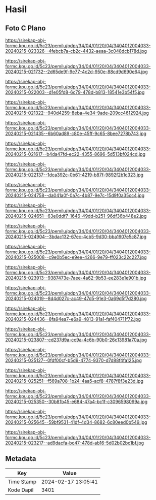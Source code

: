 # Hasil

## Foto C Plano

https://sirekap-obj-formc.kpu.go.id/5c23/pemilu/pdpr/34/04/01/20/04/3404012004033-20240215-023326--4febcb7a-cb2c-4432-aeaa-3c048dcb178d.jpg

https://sirekap-obj-formc.kpu.go.id/5c23/pemilu/pdpr/34/04/01/20/04/3404012004033-20240215-021732--2d65de9f-9e77-4c2d-950e-88cd9d690e64.jpg

https://sirekap-obj-formc.kpu.go.id/5c23/pemilu/pdpr/34/04/01/20/04/3404012004033-20240215-022003--d1e05fd8-6c79-478d-b813-18541e3b54f5.jpg

https://sirekap-obj-formc.kpu.go.id/5c23/pemilu/pdpr/34/04/01/20/04/3404012004033-20240215-021322--940d4259-8eba-4e34-9ade-209cc4612924.jpg

https://sirekap-obj-formc.kpu.go.id/5c23/pemilu/pdpr/34/04/01/20/04/3404012004033-20240215-021435--6b60ad89-c80e-45ff-9c65-8bee7278b743.jpg

https://sirekap-obj-formc.kpu.go.id/5c23/pemilu/pdpr/34/04/01/20/04/3404012004033-20240215-021617--b4da47fd-ec22-4355-8696-5d513bf024cd.jpg

https://sirekap-obj-formc.kpu.go.id/5c23/pemilu/pdpr/34/04/01/20/04/3404012004033-20240215-022137--1dca392c-0b61-4219-b87f-9892f2b1c323.jpg

https://sirekap-obj-formc.kpu.go.id/5c23/pemilu/pdpr/34/04/01/20/04/3404012004033-20240215-024758--da041a0f-0a7c-4b87-9e7c-15d9f0a35cc4.jpg

https://sirekap-obj-formc.kpu.go.id/5c23/pemilu/pdpr/34/04/01/20/04/3404012004033-20240215-024651--63e0ddf7-1646-49dd-b251-96df36b448e2.jpg

https://sirekap-obj-formc.kpu.go.id/5c23/pemilu/pdpr/34/04/01/20/04/3404012004033-20240215-024904--3bdac132-67ec-4cb5-9d30-bba1607e5c87.jpg

https://sirekap-obj-formc.kpu.go.id/5c23/pemilu/pdpr/34/04/01/20/04/3404012004033-20240215-025008--c9e0b5ec-e9ee-4266-9e79-ff023c22c227.jpg

https://sirekap-obj-formc.kpu.go.id/5c23/pemilu/pdpr/34/04/01/20/04/3404012004033-20240215-023913--9387473e-7aee-4a62-9b53-ee283e1e901b.jpg

https://sirekap-obj-formc.kpu.go.id/5c23/pemilu/pdpr/34/04/01/20/04/3404012004033-20240215-024019--8d4d027c-ac49-47d5-91e3-0a69d5f7d280.jpg

https://sirekap-obj-formc.kpu.go.id/5c23/pemilu/pdpr/34/04/01/20/04/3404012004033-20240215-024436--8fa94ea7-e6a9-4813-91a1-faf404711f72.jpg

https://sirekap-obj-formc.kpu.go.id/5c23/pemilu/pdpr/34/04/01/20/04/3404012004033-20240215-023807--cd237d9a-cc9a-4c6b-90b0-26c13981a70a.jpg

https://sirekap-obj-formc.kpu.go.id/5c23/pemilu/pdpr/34/04/01/20/04/3404012004033-20240215-025127--0fdf00cf-b5d9-4774-9370-d7d88f4fa125.jpg

https://sirekap-obj-formc.kpu.go.id/5c23/pemilu/pdpr/34/04/01/20/04/3404012004033-20240215-025251--f569a708-1b24-4aa5-acf8-4787f8f3e23d.jpg

https://sirekap-obj-formc.kpu.go.id/5c23/pemilu/pdpr/34/04/01/20/04/3404012004033-20240215-025350--30b81b45-e684-47a4-bc1f-c3096598099a.jpg

https://sirekap-obj-formc.kpu.go.id/5c23/pemilu/pdpr/34/04/01/20/04/3404012004033-20240215-025645--59bf9531-41df-4d34-8682-6c80eed0b549.jpg

https://sirekap-obj-formc.kpu.go.id/5c23/pemilu/pdpr/34/04/01/20/04/3404012004033-20240215-023217--ad9dacfa-bc47-478d-ab16-5d02b02bc1bf.jpg


## Metadata

| Key        | Value               |
| ---------- | ------------------- |
| Time Stamp | 2024-02-17 13:05:41 |
| Kode Dapil | 3401                |



